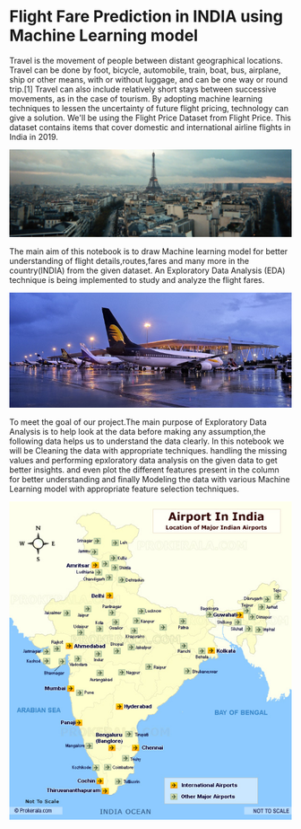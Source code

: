 # Flight Fare Prediction in INDIA using Machine Learning model

   Travel is the movement of people between distant geographical locations. Travel can be done by foot, bicycle, automobile, train, boat, bus, airplane, ship or other means, with or without luggage, and can be one way or round trip.[1] Travel can also include relatively short stays between successive movements, as in the case of tourism. By adopting machine learning techniques to lessen the uncertainty of future flight pricing, technology can give a solution. We'll be using the Flight Price Dataset from Flight Price. This dataset contains items that cover domestic and international airline flights in India in 2019.
   
   ![image of travel](https://github.com/samarth3557/Flight-Fare-Prediction-using-ML-model/blob/main/Images/travel.jpg)
   
   The main aim of this notebook is to draw Machine learning model for better understanding of flight details,routes,fares and many more in the country(INDIA) from the given dataset. An Exploratory Data Analysis (EDA) technique is being implemented to study and analyze the flight fares.
   
   ![image of airport](https://github.com/samarth3557/Flight-Fare-Prediction-using-ML-model/blob/main/Images/bengaluru.jpg)
   
   To meet the goal of our project.The main purpose of Exploratory Data Analysis is to help look at the data before making  any assumption,the following data helps us to understand the data clearly. In this notebook we will be Cleaning the data with appropriate techniques. handling the missing values and performing epxloratory data analysis on the given data to get better insights. and even plot the different features present in the column for better understanding and finally Modeling the data with various Machine Learning model with appropriate feature selection techniques.
   
   ![image of all airports](https://github.com/samarth3557/Flight-Fare-Prediction-using-ML-model/blob/main/Images/india-airports.jpg)
   
   

